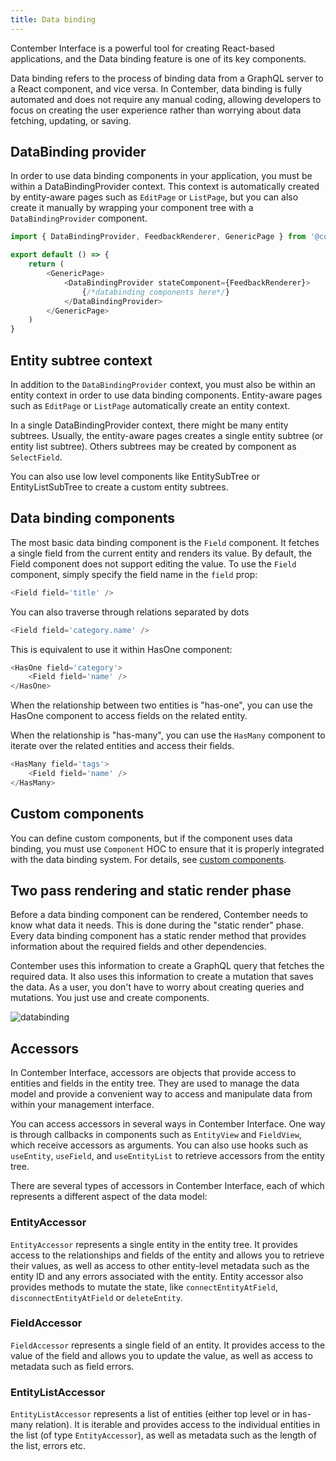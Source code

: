 ```yaml
---
title: Data binding
---
```



Contember Interface is a powerful tool for creating React-based applications, and the Data binding feature is one of its key components.

Data binding refers to the process of binding data from a GraphQL server to a React component, and vice versa. In Contember, data binding is fully automated and does not require any manual coding, allowing developers to focus on creating the user experience rather than worrying about data fetching, updating, or saving.

## DataBinding provider

In order to use data binding components in your application, you must be within a DataBindingProvider context. This context is automatically created by entity-aware pages such as `EditPage` or `ListPage`, but you can also create it manually by wrapping your component tree with a `DataBindingProvider` component.

```typescript jsx
import { DataBindingProvider, FeedbackRenderer, GenericPage } from '@contember/admin'

export default () => {
	return (
		<GenericPage>
			<DataBindingProvider stateComponent={FeedbackRenderer}>
				{/*databinding components here*/}
			</DataBindingProvider>
		</GenericPage>
	)
}

```

## Entity subtree context
In addition to the `DataBindingProvider` context, you must also be within an entity context in order to use data binding components. Entity-aware pages such as `EditPage` or `ListPage` automatically create an entity context.

In a single DataBindingProvider context, there might be many entity subtrees. Usually, the entity-aware pages creates a single entity subtree (or entity list subtree). Others subtrees may be created by component as `SelectField`.

You can also use low level components like EntitySubTree or EntityListSubTree to create a custom entity subtrees.

## Data binding components

The most basic data binding component is the `Field` component. It fetches a single field from the current entity and renders its value. By default, the Field component does not support editing the value. To use the `Field` component, simply specify the field name in the `field` prop:

```typescript jsx
<Field field='title' />
```

You can also traverse through relations separated by dots

```typescript jsx
<Field field='category.name' />
```

This is equivalent to use it within HasOne component:
```typescript jsx
<HasOne field='category'>
	<Field field='name' />
</HasOne>
```

When the relationship between two entities is "has-one", you can use the HasOne component to access fields on the related entity.

When the relationship is "has-many", you can use the `HasMany` component to iterate over the related entities and access their fields.

```typescript jsx
<HasMany field='tags'>
	<Field field='name' />
</HasMany>
```

## Custom components

You can define custom components, but if the component uses data binding, you must use `Component` HOC to ensure that it is properly integrated with the data binding system. For details, see [custom components](../components/custom-components.md).

## Two pass rendering and static render phase

Before a data binding component can be rendered, Contember needs to know what data it needs. This is done during the "static render" phase. Every data binding component has a static render method that provides information about the required fields and other dependencies.

Contember uses this information to create a GraphQL query that fetches the required data. It also uses this information to create a mutation that saves the data. As a user, you don't have to worry about creating queries and mutations. You just use and create components.

![databinding](/assets/databinding.svg)


## Accessors

In Contember Interface, accessors are objects that provide access to entities and fields in the entity tree. They are used to manage the data model and provide a convenient way to access and manipulate data from within your management interface.

You can access accessors in several ways in Contember Interface. One way is through callbacks in components such as `EntityView` and `FieldView`, which receive accessors as arguments. You can also use hooks such as `useEntity`, `useField`, and `useEntityList` to retrieve accessors from the entity tree.

There are several types of accessors in Contember Interface, each of which represents a different aspect of the data model:

### EntityAccessor
`EntityAccessor` represents a single entity in the entity tree. It provides access to the relationships and fields of the entity and allows you to retrieve their values, as well as access to other entity-level metadata such as the entity ID and any errors associated with the entity. Entity accessor also provides methods to mutate the state, like `connectEntityAtField`, `disconnectEntityAtField` or `deleteEntity`.

### FieldAccessor
`FieldAccessor` represents a single field of an entity. It provides access to the value of the field and allows you to update the value, as well as access to metadata such as field errors.

### EntityListAccessor
`EntityListAccessor` represents a list of entities (either top level or in has-many relation). It is iterable and provides access to the individual entities in the list (of type `EntityAccessor`), as well as metadata such as the length of the list, errors etc.

